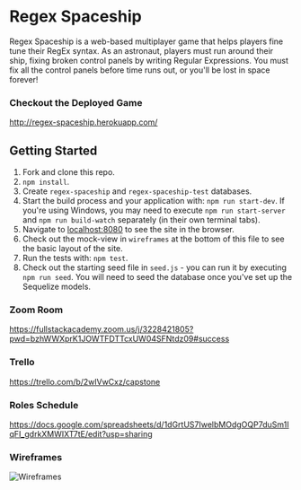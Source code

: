 # Regex Spaceship

Regex Spaceship is a web-based multiplayer game that helps players fine tune their RegEx syntax. As an astronaut, players must run around their ship, fixing broken control panels by writing Regular Expressions. You must fix all the control panels before time runs out, or you'll be lost in space forever!

### Checkout the Deployed Game

http://regex-spaceship.herokuapp.com/

## Getting Started

1.  Fork and clone this repo.
2.  `npm install`.
3.  Create `regex-spaceship` and `regex-spaceship-test` databases.
4.  Start the build process and your application with: `npm run start-dev`. If you're using Windows, you may need to execute `npm run start-server` and `npm run build-watch` separately (in their own terminal tabs).
5.  Navigate to [localhost:8080](http://localhost:8080) to see the site in the browser.
6.  Check out the mock-view in `wireframes` at the bottom of this file to see the basic layout of the site.
7.  Run the tests with: `npm test`.
8.  Check out the starting seed file in `seed.js` - you can run it by executing `npm run seed`. You will need to seed the database once you've set up the Sequelize models.

### Zoom Room

https://fullstackacademy.zoom.us/j/3228421805?pwd=bzhWWXprK1JOWTFDTTcxUW04SFNtdz09#success

### Trello

https://trello.com/b/2wlVwCxz/capstone

### Roles Schedule

https://docs.google.com/spreadsheets/d/1dGrtUS7IwelbMOdgOQP7duSm1IqFI_gdrkXMWIXT7tE/edit?usp=sharing

### Wireframes

![Wireframes]('./public/wireframes.png')
